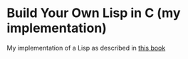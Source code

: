 # Build Your Own Lisp in C (my implementation)

My implementation of a Lisp as described in [this book](http://www.buildyourownlisp.com/chapter2_installation)
